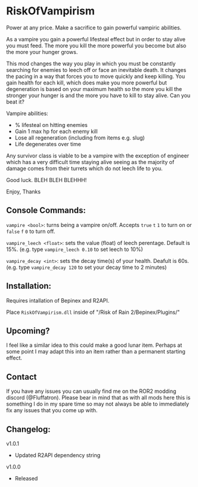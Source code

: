 # RiskOfVampirism

Power at any price. Make a sacrifice to gain powerful vampiric abilities.  

As a vampire you gain a powerful lifesteal effect but in order to stay alive you must feed. The more you kill the more powerful you become but also the more your hunger grows. 

This mod changes the way you play in which you must be constantly searching for enemies to leech off or face an inevitable death. It changes the pacing in a way that forces you to move quickly and keep killing. You gain health for each kill, which does make you more powerful but degeneration is based on your maximum health so the more you kill the stronger your hunger is and the more you have to kill to stay alive. Can you beat it?

Vampire abilities:
- % lifesteal on hitting enemies  
- Gain 1 max hp for each enemy kill
- Lose all regeneration (including from items e.g. slug)
- Life degenerates over time

Any survivor class is viable to be a vampire with the exception of engineer which has a very difficult time staying alive seeing as the majority of damage comes from their turrets which do not leech life to you.  

Good luck. BLEH BLEH BLEHHH!

Enjoy,
Thanks

## Console Commands:

`vampire <bool>`: turns being a vampire on/off. Accepts `true` `t` `1` to turn on or `false` `f` `0` to turn off.

`vampire_leech <float>`: sets the value (float) of leech perentage. Default is 15%. (e.g. type `vampire_leech 0.10` to set leech to 10%)

`vampire_decay <int>`: sets the decay time(s) of your health. Deafult is 60s. (e.g. type `vampire_decay 120` to set your decay time to 2 minutes)

## Installation:

Requires intallation of Bepinex and R2API. 

Place `RiskOfVampirism.dll` inside of "/Risk of Rain 2/Bepinex/Plugins/"

## Upcoming?  

I feel like a similar idea to this could make a good lunar item. Perhaps at some point I may adapt this into an item rather than a permanent starting effect.

## Contact

If you have any issues you can usually find me on the ROR2 modding discord (@Fluffatron). Please bear in mind that as with all mods here this is something I do in my spare time so may not always be able to immediately fix any issues that you come up with. 

## Changelog:

v1.0.1
- Updated R2API dependency string

v1.0.0 
- Released